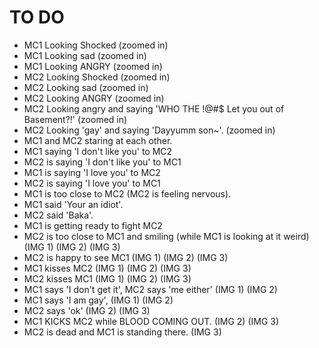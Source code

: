# TO DO
* MC1 Looking Shocked (zoomed in)
* MC1 Looking sad (zoomed in)
* MC1 Looking ANGRY (zoomed in)
* MC2 Looking Shocked (zoomed in)
* MC2 Looking sad (zoomed in)
* MC2 Looking ANGRY (zoomed in)
* MC2 Looking angry and saying 'WHO THE !@#$ Let you out of Basement?!' (zoomed in)
* MC2 Looking 'gay' and saying 'Dayyumm son~'. (zoomed in)
* MC1 and MC2 staring at each other.
* MC1 saying 'I don't like you' to MC2
* MC2 is saying 'I don't like you' to MC1
* MC1 is saying 'I love you' to MC2
* MC2 is saying 'I love you' to MC1
* MC1 is too close to MC2 (MC2 is feeling nervous).
* MC1 said 'Your an idiot'.
* MC2 said 'Baka'.
* MC1 is getting ready to fight MC2
* MC2 is too close to MC1 and smiling (while MC1 is looking at it weird) (IMG 1) (IMG 2) (IMG 3)
* MC2 is happy to see MC1 (IMG 1) (IMG 2) (IMG 3)
* MC1 kisses MC2 (IMG 1) (IMG 2) (IMG 3)
* MC2 kisses MC1 (IMG 1) (IMG 2) (IMG 3)
* MC1 says 'I don't get it', MC2 says 'me either' (IMG 1) (IMG 2)
* MC1 says 'I am gay', (IMG 1) (IMG 2)
* MC2 says 'ok' (IMG 2) (IMG 3)
* MC1 KICKS MC2 while BLOOD COMING OUT. (IMG 2) (IMG 3)
* MC2 is dead and MC1 is standing there. (IMG 3)
